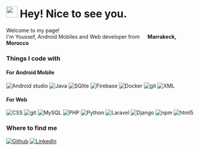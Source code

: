 <h1><img src="https://emojis.slackmojis.com/emojis/images/1531849430/4246/blob-sunglasses.gif?1531849430" width="30"/> Hey! Nice to see you.</h1>


<p>Welcome to my page! </br> I'm Youssef, Android Mobiles and Web developer from <img src="https://cdn-icons-png.flaticon.com/512/197/197551.png" width="13"/> <b>Marrakeck, Morocco</b>
<h3>Things I code with</h3>
<h4>For Android Mobile</h4>
<p>
  <img alt="Android studio" src="https://img.shields.io/badge/-Android-43853d?style=flat-square&logo=android&logoColor=white" />
  <img alt="Java" src="https://img.shields.io/badge/-JAVA-430098?style=flat-square&logo=java&logoColor=white">
  <img alt="SQlite" src="https://img.shields.io/badge/-Sqlite-430098?style=flat-square&logo=sqlite&logoColor=white">
  <img alt="Firebase" src="https://img.shields.io/badge/-Firebase-FB542B?style=flat-square&logo=firebase&logoColor=white">
  <img alt="Docker" src="https://img.shields.io/badge/-Docker-46a2f1?style=flat-square&logo=docker&logoColor=white" />
  <img alt="git" src="https://img.shields.io/badge/-Git-F05032?style=flat-square&logo=git&logoColor=white" />
  <img alt="XML" src="https://img.shields.io/badge/-Xml-FB542B?style=flat-square&logo=xml&logoColor=white">
</p>
<h4>For Web</h4>
<p>
  <img alt="CSS" src="https://img.shields.io/badge/-CSS-8DD6F9?style=flat-square&logo=css&logoColor=white" />
  <img alt="git" src="https://img.shields.io/badge/-Git-F05032?style=flat-square&logo=git&logoColor=white" />
  <img alt="MySQL" src="https://img.shields.io/badge/-MySQL-ea2845?style=flat-square&logo=mysql&logoColor=white" />
  <img alt="PHP" src="https://img.shields.io/badge/-PHP-430098?style=flat-square&logo=php&logoColor=white">
  <img alt="Python" src="https://img.shields.io/badge/-Python-430098?style=flat-square&logo=python&logoColor=white">
  <img alt="Laravel" src="https://img.shields.io/badge/-Laravel-DD0031?style=flat-square&logo=laravel&logoColor=white" />
  <img alt="Django" src="https://img.shields.io/badge/-Django-430098?style=flat-square&logo=django&logoColor=white"/>
  <img alt="npm" src="https://img.shields.io/badge/-NPM-CB3837?style=flat-square&logo=npm&logoColor=white" />
  <img alt="html5" src="https://img.shields.io/badge/-HTML5-E34F26?style=flat-square&logo=html5&logoColor=white" />
</p>
<h3>Where to find me</h3>
<p><a href="https://github.com/Youssef-KechEima" target="_blank"><img alt="Github" src="https://img.shields.io/badge/GitHub-%2312100E.svg?&style=for-the-badge&logo=Github&logoColor=white" /></a></a> <a href="https://www.linkedin.com/in/youssef-ait-wahmane" target="_blank"><img alt="LinkedIn" src="https://img.shields.io/badge/linkedin-%230077B5.svg?&style=for-the-badge&logo=linkedin&logoColor=white" /></a>
</p>
